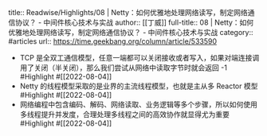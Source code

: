 title:: Readwise/Highlights/08 | Netty：如何优雅地处理网络读写，制定网络通信协议？ - 中间件核心技术与实战
author:: [[丁威]]
full-title:: 08 | Netty：如何优雅地处理网络读写，制定网络通信协议？ - 中间件核心技术与实战
category:: #articles
url:: https://time.geekbang.org/column/article/533590

- TCP 是全双工通信模型，任意一端都可以关闭接收或者写入，如果对端连接调用了关闭（半关闭），那么我们尝试从网络中读取字节时就会返回 -1 #Highlight #[[2022-08-04]]
- Netty 的线程模型采取的是业界的主流线程模型，也就是主从多 Reactor 模型 #Highlight #[[2022-08-04]]
- 网络编程中包含编码、解码、网络读取、业务逻辑等多个步骤，所以如何使用多线程提升并发度，合理处理多线程之间的高效协作就显得尤为重要 #Highlight #[[2022-08-04]]